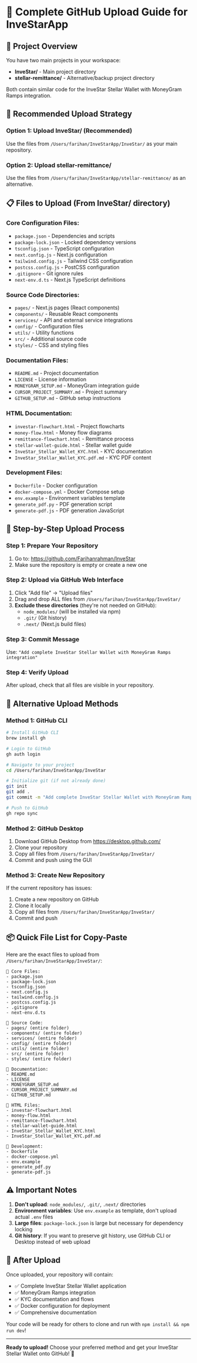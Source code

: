 # 🚀 Complete GitHub Upload Guide for InveStarApp

## 📁 Project Overview
You have two main projects in your workspace:
- **InveStar/** - Main project directory
- **stellar-remittance/** - Alternative/backup project directory

Both contain similar code for the InveStar Stellar Wallet with MoneyGram Ramps integration.

## 🎯 Recommended Upload Strategy

### Option 1: Upload InveStar/ (Recommended)
Use the files from `/Users/farihan/InveStarApp/InveStar/` as your main repository.

### Option 2: Upload stellar-remittance/
Use the files from `/Users/farihan/InveStarApp/stellar-remittance/` as an alternative.

## 📋 Files to Upload (From InveStar/ directory)

### Core Configuration Files:
- `package.json` - Dependencies and scripts
- `package-lock.json` - Locked dependency versions
- `tsconfig.json` - TypeScript configuration
- `next.config.js` - Next.js configuration
- `tailwind.config.js` - Tailwind CSS configuration
- `postcss.config.js` - PostCSS configuration
- `.gitignore` - Git ignore rules
- `next-env.d.ts` - Next.js TypeScript definitions

### Source Code Directories:
- `pages/` - Next.js pages (React components)
- `components/` - Reusable React components
- `services/` - API and external service integrations
- `config/` - Configuration files
- `utils/` - Utility functions
- `src/` - Additional source code
- `styles/` - CSS and styling files

### Documentation Files:
- `README.md` - Project documentation
- `LICENSE` - License information
- `MONEYGRAM_SETUP.md` - MoneyGram integration guide
- `CURSOR_PROJECT_SUMMARY.md` - Project summary
- `GITHUB_SETUP.md` - GitHub setup instructions

### HTML Documentation:
- `investar-flowchart.html` - Project flowcharts
- `money-flow.html` - Money flow diagrams
- `remittance-flowchart.html` - Remittance process
- `stellar-wallet-guide.html` - Stellar wallet guide
- `InveStar_Stellar_Wallet_KYC.html` - KYC documentation
- `InveStar_Stellar_Wallet_KYC.pdf.md` - KYC PDF content

### Development Files:
- `Dockerfile` - Docker configuration
- `docker-compose.yml` - Docker Compose setup
- `env.example` - Environment variables template
- `generate_pdf.py` - PDF generation script
- `generate-pdf.js` - PDF generation JavaScript

## 🚀 Step-by-Step Upload Process

### Step 1: Prepare Your Repository
1. Go to: https://github.com/Farihanrahman/InveStar
2. Make sure the repository is empty or create a new one

### Step 2: Upload via GitHub Web Interface
1. Click "Add file" → "Upload files"
2. Drag and drop ALL files from `/Users/farihan/InveStarApp/InveStar/`
3. **Exclude these directories** (they're not needed on GitHub):
   - `node_modules/` (will be installed via npm)
   - `.git/` (Git history)
   - `.next/` (Next.js build files)

### Step 3: Commit Message
Use: `"Add complete InveStar Stellar Wallet with MoneyGram Ramps integration"`

### Step 4: Verify Upload
After upload, check that all files are visible in your repository.

## 🔧 Alternative Upload Methods

### Method 1: GitHub CLI
```bash
# Install GitHub CLI
brew install gh

# Login to GitHub
gh auth login

# Navigate to your project
cd /Users/farihan/InveStarApp/InveStar

# Initialize git (if not already done)
git init
git add .
git commit -m "Add complete InveStar Stellar Wallet with MoneyGram Ramps integration"

# Push to GitHub
gh repo sync
```

### Method 2: GitHub Desktop
1. Download GitHub Desktop from https://desktop.github.com/
2. Clone your repository
3. Copy all files from `/Users/farihan/InveStarApp/InveStar/`
4. Commit and push using the GUI

### Method 3: Create New Repository
If the current repository has issues:
1. Create a new repository on GitHub
2. Clone it locally
3. Copy all files from `/Users/farihan/InveStarApp/InveStar/`
4. Commit and push

## 📦 Quick File List for Copy-Paste

Here are the exact files to upload from `/Users/farihan/InveStarApp/InveStar/`:

```
📁 Core Files:
- package.json
- package-lock.json
- tsconfig.json
- next.config.js
- tailwind.config.js
- postcss.config.js
- .gitignore
- next-env.d.ts

📁 Source Code:
- pages/ (entire folder)
- components/ (entire folder)
- services/ (entire folder)
- config/ (entire folder)
- utils/ (entire folder)
- src/ (entire folder)
- styles/ (entire folder)

📁 Documentation:
- README.md
- LICENSE
- MONEYGRAM_SETUP.md
- CURSOR_PROJECT_SUMMARY.md
- GITHUB_SETUP.md

📁 HTML Files:
- investar-flowchart.html
- money-flow.html
- remittance-flowchart.html
- stellar-wallet-guide.html
- InveStar_Stellar_Wallet_KYC.html
- InveStar_Stellar_Wallet_KYC.pdf.md

📁 Development:
- Dockerfile
- docker-compose.yml
- env.example
- generate_pdf.py
- generate-pdf.js
```

## ⚠️ Important Notes

1. **Don't upload**: `node_modules/`, `.git/`, `.next/` directories
2. **Environment variables**: Use `env.example` as template, don't upload actual `.env` files
3. **Large files**: `package-lock.json` is large but necessary for dependency locking
4. **Git history**: If you want to preserve git history, use GitHub CLI or Desktop instead of web upload

## 🎉 After Upload

Once uploaded, your repository will contain:
- ✅ Complete InveStar Stellar Wallet application
- ✅ MoneyGram Ramps integration
- ✅ KYC documentation and flows
- ✅ Docker configuration for deployment
- ✅ Comprehensive documentation

Your code will be ready for others to clone and run with `npm install && npm run dev`!

---

**Ready to upload!** Choose your preferred method and get your InveStar Stellar Wallet onto GitHub! 🚀 